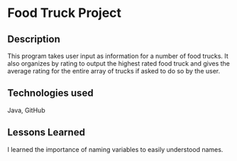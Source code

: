 # Food Truck Project


## Description
This program takes user input as information for a number of food trucks. It also organizes by rating to output the highest rated food truck and gives the average rating for the entire array of trucks if asked to do so by the user. 


## Technologies used
Java, GitHub


## Lessons Learned
I learned the importance of naming variables to easily understood names. 
